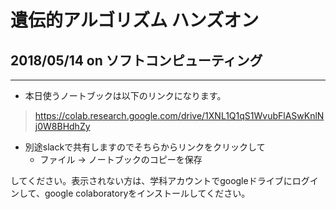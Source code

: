 # 遺伝的アルゴリズム ハンズオン
## 2018/05/14 on ソフトコンピューティング

---

+ 本日使うノートブックは以下のリンクになります。
> https://colab.research.google.com/drive/1XNL1Q1qS1WvubFlASwKnlNj0W8BHdhZy
> 

+ 別途slackで共有しますのでそちらからリンクをクリックして
	+ ファイル -> ノートブックのコピーを保存

してください。表示されない方は、学科アカウントでgoogleドライブにログインして、google colaboratoryをインストールしてください。